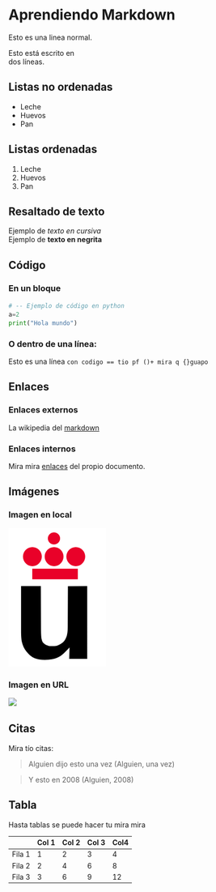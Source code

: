 # Aprendiendo Markdown

Esto es una
linea normal.

Esto está escrito en  
dos líneas.

## Listas no ordenadas

* Leche
* Huevos
* Pan

## Listas ordenadas

1. Leche
2. Huevos
3. Pan

## Resaltado de texto

Ejemplo de *texto en cursiva*  
Ejemplo de **texto en negrita**

## Código

### En un bloque
```python
# -- Ejemplo de código en python
a=2
print("Hola mundo")
```

### O dentro de una línea:  
Esto es una línea `con codigo == tio pf ()+ mira q {}guapo`

## Enlaces

### Enlaces externos

La wikipedia del [markdown](https://es.wikipedia.org/wiki/Markdown)

### Enlaces internos

Mira mira [enlaces](#enlaces) del propio documento.

## Imágenes

### Imagen en local

![](Logo-urjc.png)

### Imagen en URL

![](https://upload.wikimedia.org/wikipedia/commons/2/2f/CC_BY-SA_3.0.png)

## Citas

Mira tío citas:

> Alguien dijo esto una vez (Alguien, una vez)

> Y esto en 2008 (Alguien, 2008)

## Tabla

Hasta tablas se puede hacer tu mira mira

|         | Col 1 | Col 2| Col 3| Col4 |
|---------|-------|------|------|------|
|  Fila 1 |   1   |   2  |   3  |  4   |
|  Fila 2 |   2   |   4  |   6  |  8   |
|  Fila 3 |   3   |   6  |   9  |  12  |

